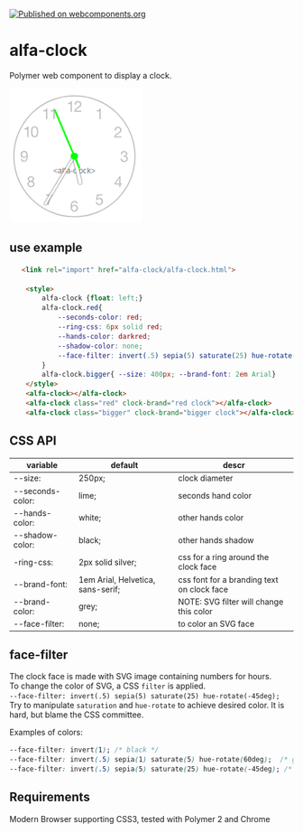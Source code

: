 [![Published on webcomponents.org](https://img.shields.io/badge/webcomponents.org-published-blue.svg)](https://www.webcomponents.org/element/owner/my-element)
# alfa-clock

Polymer web component to display a clock.

<img src="clock.png">

## use example

```html
   <link rel="import" href="alfa-clock/alfa-clock.html">

    <style>
        alfa-clock {float: left;}
        alfa-clock.red{
            --seconds-color: red; 
            --ring-css: 6px solid red; 
            --hands-color: darkred; 
            --shadow-color: none; 
            --face-filter: invert(.5) sepia(5) saturate(25) hue-rotate(-45deg); 
        }
        alfa-clock.bigger{ --size: 400px; --brand-font: 2em Arial}
    </style>
    <alfa-clock></alfa-clock>
    <alfa-clock class="red" clock-brand="red clock"></alfa-clock>
    <alfa-clock class="bigger" clock-brand="bigger clock"></alfa-clock>

```

## CSS API


|variable|default|descr|
|---|---|---|
|--size:| 250px;|clock diameter|
|--seconds-color:| lime;|seconds hand color|
|--hands-color: |white;|other hands color|
|--shadow-color: |black;|other hands shadow|
|-ring-css:| 2px solid silver;|css for a ring around the clock face|
|--brand-font:| 1em Arial, Helvetica, sans-serif;| css font for a branding text on clock face|
|--brand-color: |grey; | NOTE: SVG filter will change this color |
|--face-filter: |none; | to color an SVG face|

## face-filter
The clock face is made with SVG image containing numbers for hours.  
To change the color of SVG, a CSS `filter` is applied.  
`--face-filter: invert(.5) sepia(5) saturate(25) hue-rotate(-45deg);`  
Try to manipulate `saturation` and `hue-rotate` to achieve desired color. It is hard, but blame the CSS committee.

Examples of colors:  
```css
--face-filter: invert(1); /* black */
--face-filter: invert(.5) sepia(1) saturate(5) hue-rotate(60deg);  /* green */
--face-filter: invert(.5) sepia(5) saturate(25) hue-rotate(-45deg); /* red */
```
## Requirements
Modern Browser supporting CSS3, tested with Polymer 2 and Chrome

